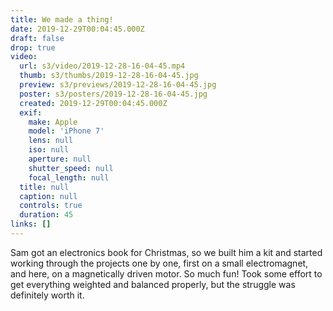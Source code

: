 ```yaml
---
title: We made a thing!
date: 2019-12-29T00:04:45.000Z
draft: false
drop: true
video:
  url: s3/video/2019-12-28-16-04-45.mp4
  thumb: s3/thumbs/2019-12-28-16-04-45.jpg
  preview: s3/previews/2019-12-28-16-04-45.jpg
  poster: s3/posters/2019-12-28-16-04-45.jpg
  created: 2019-12-29T00:04:45.000Z
  exif:
    make: Apple
    model: 'iPhone 7'
    lens: null
    iso: null
    aperture: null
    shutter_speed: null
    focal_length: null
  title: null
  caption: null
  controls: true
  duration: 45
links: []
---
```


Sam got an electronics book for Christmas, so we built him a kit and started working through the projects one by one, first on a small electromagnet, and here, on a magnetically driven motor. So much fun! Took some effort to get everything weighted and balanced properly, but the struggle was definitely worth it.
